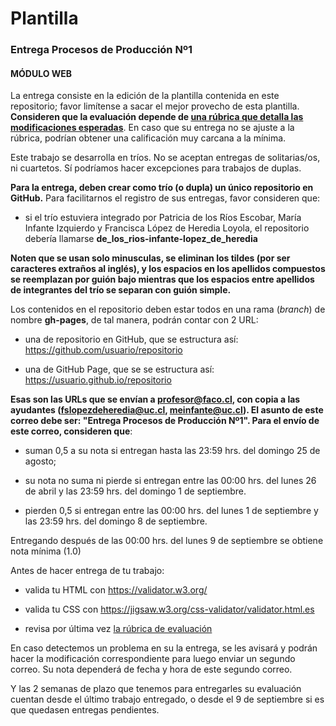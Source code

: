# Plantilla

### Entrega Procesos de Producción Nº1

#### MÓDULO WEB

La entrega consiste en la edición de la plantilla contenida en este repositorio; favor limítense a sacar el mejor provecho de esta plantilla. **Consideren que la evaluación depende de [una rúbrica que detalla las modificaciones esperadas](https://docs.google.com/spreadsheets/d/1M3ofrTqd8at256lX49kDg6wRTooTTiupnqlP3sFJyLc/edit?usp=sharing)**. En caso que su entrega no se ajuste a la rúbrica, podrían obtener una calificación muy carcana a la mínima.

Este trabajo se desarrolla en tríos. No se aceptan entregas de solitarias/os, ni cuartetos. Sí podríamos hacer excepciones para trabajos de duplas.

**Para la entrega, deben crear como trío (o dupla) un único repositorio en GitHub.** Para facilitarnos el registro de sus entregas, favor consideren que:

- si el trío estuviera integrado por Patricia de los Ríos Escobar, María Infante Izquierdo y Francisca López de Heredia Loyola, el repositorio debería llamarse **de_los_rios-infante-lopez_de_heredia**

**Noten que se usan solo minusculas, se eliminan los tildes (por ser caracteres extraños al inglés), y los espacios en los apellidos compuestos se reemplazan por guión bajo mientras que los espacios entre apellidos de integrantes del trío se separan con guión simple.**

Los contenidos en el repositorio deben estar todos en una rama (*branch*) de nombre **gh-pages**, de tal manera, podrán contar con 2 URL:

- una de repositorio en GitHub, que se estructura así: https://github.com/usuario/repositorio

- una de GitHub Page, que se se estructura así: https://usuario.github.io/repositorio

**Esas son las URLs que se envían a profesor@faco.cl, con copia a las ayudantes (fslopezdeheredia@uc.cl, meinfante@uc.cl). El asunto de este correo debe ser: "Entrega Procesos de Producción Nº1". Para el envío de este correo, consideren que**: 

- suman 0,5 a su nota si entregan hasta las 23:59 hrs. del domingo 25 de agosto;

- su nota no suma ni pierde si entregan entre las 00:00 hrs. del lunes 26 de abril y las 23:59 hrs. del domingo 1 de septiembre.

- pierden 0,5 si entregan entre las 00:00 hrs. del lunes 1 de septiembre y las 23:59 hrs. del domingo 8 de septiembre.

Entregando después de las 00:00 hrs. del lunes 9 de septiembre se obtiene nota mínima (1.0)

Antes de hacer entrega de tu trabajo:

- valida tu HTML con https://validator.w3.org/ 

- valida tu CSS con https://jigsaw.w3.org/css-validator/validator.html.es

- revisa por última vez [la rúbrica de evaluación](https://docs.google.com/spreadsheets/d/1M3ofrTqd8at256lX49kDg6wRTooTTiupnqlP3sFJyLc/edit?usp=sharing)

En caso detectemos un problema en su la entrega, se les avisará y podrán hacer la modificación correspondiente para luego enviar un segundo correo. Su nota dependerá de fecha y hora de este segundo correo.

Y las 2 semanas de plazo que tenemos para entregarles su evaluación cuentan desde el último trabajo entregado, o desde el 9 de septiembre si es que quedasen entregas pendientes.
